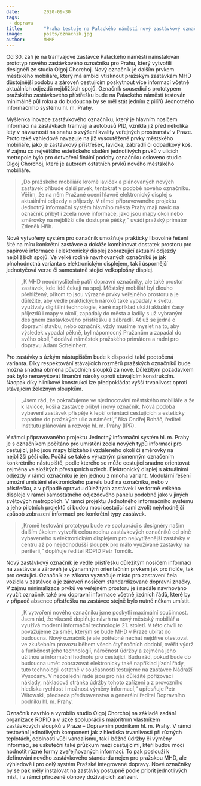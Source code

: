 ```yaml
---
date:         2020-09-30
tags:         
 - doprava
title:        "Praha testuje na Palackého náměstí nový zastávkový označník – ukáže aktuální časy příjezdů i mapy okolí"
image: 	      posts/oznacnik.jpg
author:       MHMP
---
```


Od 30. září je na tramvajové zastávce Palackého náměstí nainstalován prototyp nového zastávkového označníku pro Prahu, který vytvořili designéři ze studia Olgoj Chorchoj. Nový označník je dalším prvkem městského mobiliáře, který má ambici vtisknout pražským zastávkám MHD důstojnější podobu a zároveň cestujícím poskytnout více informací včetně aktuálních odjezdů nejbližších spojů. Označník sousedící s prototypem pražského zastávkového přístřešku bude na Palackého náměstí testován minimálně půl roku a do budoucna by se měl stát jedním z pilířů Jednotného informačního systému hl. m. Prahy.

Myšlenka inovace zastávkového označníku, který je hlavním nosičem informací na zastávkách tramvají a autobusů PID, vznikla již před několika lety v návaznosti na snahu o zvýšení kvality veřejných prostranství v Praze. Proto také vzhledově navazuje na již vysoutěžené prvky městského mobiliáře, jako je zastávkový přístřešek, lavička, zábradlí či odpadkový koš. V zájmu co největšího estetického sladění jednotlivých prvků v ulicích metropole bylo pro dotvoření finální podoby označníku osloveno studio Olgoj Chorchoj, které je autorem ostatních prvků nového městského mobiliáře.

> „Do pražského mobiliáře kromě laviček a plánovaných nových zastávek přibude další prvek, tentokrát v podobě nového označníku. Věřím, že na něm Pražané ocení hlavně elektronický displej s aktuálními odjezdy a příjezdy. V rámci připravovaného projektu Jednotný informační systém hlavního města Prahy mají navíc na označník přibýt i zcela nové informace, jako jsou mapy okolí nebo směrovky na nejbližší cíle dostupné pěšky,“ uvádí pražský primátor Zdeněk Hřib.

Nově vytvořený systém pro označník umožňuje prakticky libovolné řešení šité na míru konkrétní zastávce a dokáže kombinovat dostatek prostoru pro papírové informace i elektronický displej zobrazující aktuální odjezdy nejbližších spojů. Ve velké rodině navrhovaných označníků je jak plnohodnotná varianta s elektronickým displejem, tak i úspornější jednotyčová verze či samostatně stojící velkoplošný displej.

> „K MHD neodmyslitelně patří dopravní označníky, ale také prostor zastávek, kde lidé čekají na spoj. Městský mobiliář byl dlouho přehlížený, přitom to jsou výrazné prvky veřejného prostoru a je důležité, aby vedle praktických nároků také vypadaly k světu, využívaly digitální technologie, které například ukáží aktuální časy příjezdů i mapy v okolí, zapadaly do města a ladily s už vybraným designem zastávkového přístřešku a zábradlí. Ať už se jedná o dopravní stavbu, nebo označník, vždy musíme myslet na to, aby výsledek vypadal pěkně, byl nápomocný Pražanům a zapadal do svého okolí,“ dodává náměstek pražského primátora a radní pro dopravu Adam Scheinherr.

Pro zastávky s úzkým nástupištěm bude k dispozici také pootočená varianta. Díky respektování stávajících rozměrů pražských označníků bude možná snadná obměna původních sloupků za nové. Důležitým požadavkem pak bylo nenavyšovat finanční nároky oproti stávajícím konstrukcím. Naopak díky hliníkové konstrukci lze předpokládat vyšší trvanlivost oproti stávajícím železným sloupkům.

> „Jsem rád, že pokračujeme ve sjednocování městského mobiliáře a že k lavičce, koši a zastávce přibyl i nový označník. Nová podoba vybavení zastávek přispěje k lepší orientaci cestujících a esteticky zapadne do pražských ulic a náměstí,“ říká Ondřej Boháč, ředitel Institutu plánování a rozvoje hl. m. Prahy (IPR).

V rámci připravovaného projektu Jednotný informační systém hl. m. Prahy je s označníkem počítáno pro umístění zcela nových typů informací pro cestující, jako jsou mapy blízkého i vzdáleného okolí či směrovky na nejbližší pěší cíle. Počítá se také s výrazným písmenným označením konkrétního nástupiště, podle kterého se může cestující snadno orientovat zejména ve složitých přestupních uzlech. Elektronický displej s aktuálními odjezdy v rámci označníku je jen jednou z mnoha variant. Modulární řešení umožní umístění elektronického panelu buď na označníku, nebo v přístřešku, a v případě opravdu důležitých zastávek i ve formě velkého displeje v rámci samostatného odjezdového panelu podobně jako v jiných světových metropolích. V rámci projektu Jednotného informačního systému a jeho pilotních projektů si budou moci cestující sami zvolit nejvhodnější způsob zobrazení informací pro konkrétní typy zastávek.

> „Kromě testování prototypu bude ve spolupráci s designéry naším dalším úkolem vytvořit celou rodinu zastávkových označníků od plně vybaveného s elektronickým displejem pro nejvytíženější zastávky v centru až po nejjednodušší sloupek pro málo využívané zastávky na periferii,“ doplňuje ředitel ROPID Petr Tomčík.

Nový zastávkový označník je vedle přístřešku důležitým nosičem informací na zastávce a zároveň je významným orientačním prvkem jak pro řidiče, tak pro cestující. Označník ze zákona vyznačuje místo pro zastavení čela vozidla v zastávce a je zároveň nosičem standardizované dopravní značky. V zájmu minimalizace prvků ve veřejném prostoru je i nadále navrhováno využít označník také pro dopravní informace včetně jízdních řádů, které by v případě absence přístřešku na zastávce stejně bylo nutné někam umístit.

> „K vytvoření nového označníku jsme poskytli maximální součinnost. Jsem rád, že vkusně doplňuje návrh na nový městský mobiliář a využívá moderní informační technologie 21. století. V této chvíli to považujeme za směr, kterým se bude MHD v Praze ubírat do budoucna. Nový označník je ale potřebné nechat nejdříve otestovat ve zkušebním provozu během všech čtyř ročních období, ověřit výdrž a funkčnost jeho technologií, náročnost údržby a zejména jeho užitnou a informační hodnotu pro cestující. Budu rád, pokud bude do budoucna umět zobrazovat elektronicky také například jízdní řády, tuto technologii ostatně v současnosti testujeme na zastávce Nádraží Vysočany. V neposlední řadě jsou pro nás důležité pořizovací náklady, nákladová stránka údržby tohoto zařízení a z provozního hlediska rychlost i možnost výměny informací,“ upřesňuje Petr Witowski, předseda představenstva a generální ředitel Dopravního podniku hl. m. Prahy.

Označník navrhlo a vyrobilo studio Olgoj Chorchoj na základě zadání organizace ROPID a v úzké spolupráci s majoritním vlastníkem zastávkových sloupků v Praze – Dopravním podnikem hl. m. Prahy. V rámci testování jednotlivých komponent jak z hlediska trvanlivosti při různých teplotách, odolnosti vůči vandalismu, tak i běžné údržby či výměny informací, se uskuteční také průzkum mezi cestujícími, kteří budou moci hodnotit různé formy zveřejňovaných informací. To pak poslouží k definování nového zastávkového standardu nejen pro pražskou MHD, ale výhledově i pro celý systém Pražské integrované dopravy. Nové označníky by se pak měly instalovat na zastávky postupně podle priorit jednotlivých míst, i v rámci přirozené obnovy dožívajících zařízení.  
